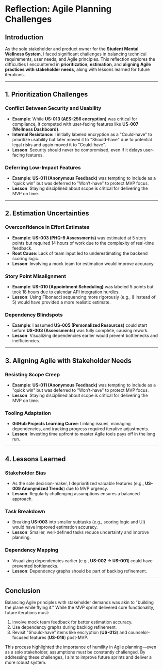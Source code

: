# Reflection: Agile Planning Challenges

## Introduction
As the sole stakeholder and product owner for the **Student Mental Wellness System**, I faced significant challenges in balancing technical requirements, user needs, and Agile principles. This reflection explores the difficulties I encountered in **prioritization**, **estimation**, and **aligning Agile practices with stakeholder needs**, along with lessons learned for future iterations.

---

## 1. Prioritization Challenges

### **Conflict Between Security and Usability**
- **Example**: While **US-013 (AES-256 encryption)** was critical for compliance, it competed with user-facing features like **US-007 (Wellness Dashboard)**.
- **Internal Resistance**: I initially labeled encryption as a "Could-have" to prioritize usability but later moved it to "Should-have" due to potential legal risks and again moved it to "Could-have".
- **Lesson**: Security should never be compromised, even if it delays user-facing features.

### **Deferring Low-Impact Features**
- **Example**: **US-011 (Anonymous Feedback)** was tempting to include as a "quick win" but was deferred to "Won’t-have" to protect MVP focus.
- **Lesson**: Staying disciplined about scope is critical for delivering the MVP on time.

---

## 2. Estimation Uncertainties

### **Overconfidence in Effort Estimates**
- **Example**: **US-003 (PHQ-9 Assessments)** was estimated at 5 story points but required 14 hours of work due to the complexity of real-time feedback.
- **Root Cause**: Lack of team input led to underestimating the backend scoring logic.
- **Lesson**: Involving a mock team for estimation would improve accuracy.

### **Story Point Misalignment**
- **Example**: **US-010 (Appointment Scheduling)** was labeled 5 points but took 18 hours due to calendar API integration hurdles.
- **Lesson**: Using Fibonacci sequencing more rigorously (e.g., 8 instead of 5) would have provided a more realistic estimate.

### **Dependency Blindspots**
- **Example**: I assumed **US-005 (Personalized Resources)** could start before **US-003 (Assessments)** was fully complete, causing rework.
- **Lesson**: Visualizing dependencies earlier would prevent bottlenecks and inefficiencies.

---

## 3. Aligning Agile with Stakeholder Needs

### **Resisting Scope Creep**
- **Example**: **US-011 (Anonymous Feedback)** was tempting to include as a "quick win" but was deferred to "Won’t-have" to protect MVP focus.
- **Lesson**: Staying disciplined about scope is critical for delivering the MVP on time.

### **Tooling Adaptation**
- **GitHub Projects Learning Curve**: Linking issues, managing dependencies, and tracking progress required iterative adjustments.
- **Lesson**: Investing time upfront to master Agile tools pays off in the long run.

---

## 4. Lessons Learned

### **Stakeholder Bias**
- As the sole decision-maker, I deprioritized valuable features (e.g., **US-009 Anonymized Trends**) due to MVP urgency.
- **Lesson**: Regularly challenging assumptions ensures a balanced approach.

### **Task Breakdown**
- Breaking **US-003** into smaller subtasks (e.g., scoring logic and UI) would have improved estimation accuracy.
- **Lesson**: Smaller, well-defined tasks reduce uncertainty and improve planning.

### **Dependency Mapping**
- Visualizing dependencies earlier (e.g., **US-002 → US-001**) could have prevented bottlenecks.
- **Lesson**: Dependency graphs should be part of backlog refinement.

---

## Conclusion
Balancing Agile principles with stakeholder demands was akin to "building the plane while flying it." While the MVP sprint delivered core functionality, future iterations must:
1. Involve mock team feedback for better estimation accuracy.
2. Use dependency graphs during backlog refinement.
3. Revisit "Should-have" items like encryption (**US-013**) and counselor-focused features (**US-016**) post-MVP.

This process highlighted the importance of humility in Agile planning—even as a solo stakeholder, assumptions must be constantly challenged. By addressing these challenges, I aim to improve future sprints and deliver a more robust system.
